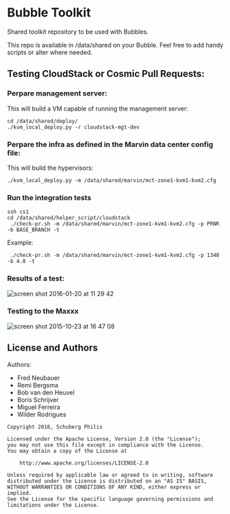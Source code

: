 # Bubble Toolkit
Shared toolkit repository to be used with Bubbles.

This repo is available in /data/shared on your Bubble. Feel free to add handy scripts or alter where needed.

## Testing CloudStack or Cosmic Pull Requests:

### Perpare management server:

This will build a VM capable of running the management server:

```
cd /data/shared/deploy/
./kvm_local_deploy.py -r cloudstack-mgt-dev
```

### Perpare the infra as defined in the Marvin data center config file:

This will build the hypervisors:

```
./kvm_local_deploy.py -m /data/shared/marvin/mct-zone1-kvm1-kvm2.cfg
```

### Run the integration tests

```
ssh cs1
cd /data/shared/helper_script/cloudstack
 ./check-pr.sh -m /data/shared/marvin/mct-zone1-kvm1-kvm2.cfg -p PRNR -b BASE_BRANCH -t
```
Example:
```
 ./check-pr.sh -m /data/shared/marvin/mct-zone1-kvm1-kvm2.cfg -p 1348 -b 4.8 -t
```

### Results of a test:

![screen shot 2016-01-20 at 11 29 42](https://cloud.githubusercontent.com/assets/1630096/12446309/9433e286-bf69-11e5-8906-77bfeca86dea.png)

### Testing to the Maxxx

![screen shot 2015-10-23 at 16 47 08](https://cloud.githubusercontent.com/assets/1630096/12446386/f5b2548e-bf69-11e5-936d-94eedf41b548.png)

License and Authors
-------------------
Authors:
* Fred Neubauer
* Remi Bergsma
* Bob van den Heuvel
* Boris Schrijver
* Miguel Ferreira
* Wilder Rodrigues

```text
Copyright 2016, Schuberg Philis

Licensed under the Apache License, Version 2.0 (the "License");
you may not use this file except in compliance with the License.
You may obtain a copy of the License at

    http://www.apache.org/licenses/LICENSE-2.0

Unless required by applicable law or agreed to in writing, software
distributed under the License is distributed on an "AS IS" BASIS,
WITHOUT WARRANTIES OR CONDITIONS OF ANY KIND, either express or implied.
See the License for the specific language governing permissions and
limitations under the License.
```
